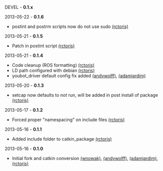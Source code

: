 DEVEL - **0.1.x**

2013-05-22 - **0.1.6**
 * postint and postrm scripts now do not use sudo [(rctoris)](https://github.com/rctoris/)

2013-05-21 - **0.1.5**
 * Patch in postint script [(rctoris)](https://github.com/rctoris/)

2013-05-21 - **0.1.4**
 * Code cleanup (ROS formatting) [(rctoris)](https://github.com/rctoris/)
 * LD path configured with debian [(rctoris)](https://github.com/rctoris/)
 * youbot_driver default config fix added [(andywolff)](https://github.com/andywolff/), [(adamjardim)](https://github.com/adamjardim/)

2013-05-20 - **0.1.3**
 * setcap now defaults to not run, will be added in post install of package [(rctoris)](https://github.com/rctoris/)

2013-05-17 - **0.1.2**
 * Forced proper "namespacing" on include files [(rctoris)](https://github.com/rctoris/)

2013-05-16 - **0.1.1**
 * Added include folder to catkin_package [(rctoris)](https://github.com/rctoris/)

2013-05-16 - **0.1.0**
 * Initial fork and catkin conversion [(wnowak)](https://github.com/wnowak), [(andywolff)](https://github.com/andywolff/), [(adamjardim)](https://github.com/adamjardim/), [(rctoris)](https://github.com/rctoris/)
